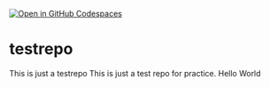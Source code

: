 [![Open in GitHub Codespaces](https://github.com/codespaces/badge.svg)](https://codespaces.new/fawadnazir/testrepo)
# testrepo
This is just a testrepo
This is just a test repo for practice.
Hello World
